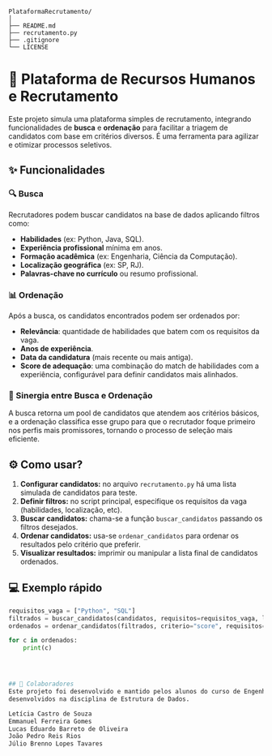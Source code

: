 ```
PlataformaRecrutamento/
│
├── README.md
├── recrutamento.py
├── .gitignore
└── LICENSE
```


# 🚀 Plataforma de Recursos Humanos e Recrutamento

Este projeto simula uma plataforma simples de recrutamento, integrando funcionalidades de **busca** e **ordenação** para facilitar a triagem de candidatos com base em critérios diversos. É uma ferramenta para agilizar e otimizar processos seletivos.

## ✨ Funcionalidades

### 🔍 Busca
Recrutadores podem buscar candidatos na base de dados aplicando filtros como:  
- **Habilidades** (ex: Python, Java, SQL).
- **Experiência profissional** mínima em anos.
- **Formação acadêmica** (ex: Engenharia, Ciência da Computação).
- **Localização geográfica** (ex: SP, RJ).
- **Palavras-chave no currículo** ou resumo profissional.

### 📊 Ordenação
Após a busca, os candidatos encontrados podem ser ordenados por:  
- **Relevância**: quantidade de habilidades que batem com os requisitos da vaga.
- **Anos de experiência**.
- **Data da candidatura** (mais recente ou mais antiga).
- **Score de adequação**: uma combinação do match de habilidades com a experiência, configurável para definir candidatos mais alinhados.

### 🤝 Sinergia entre Busca e Ordenação 
A busca retorna um pool de candidatos que atendem aos critérios básicos, e a ordenação classifica esse grupo para que o recrutador foque primeiro nos perfis mais promissores, tornando o processo de seleção mais eficiente.

## ⚙️ Como usar?

1. **Configurar candidatos:** no arquivo `recrutamento.py` há uma lista simulada de candidatos para teste.  
2. **Definir filtros:** no script principal, especifique os requisitos da vaga (habilidades, localização, etc).  
3. **Buscar candidatos:** chama-se a função `buscar_candidatos` passando os filtros desejados.  
4. **Ordenar candidatos:** usa-se `ordenar_candidatos` para ordenar os resultados pelo critério que preferir.  
5. **Visualizar resultados:** imprimir ou manipular a lista final de candidatos ordenados.

## 💻 Exemplo rápido

```python
requisitos_vaga = ["Python", "SQL"]
filtrados = buscar_candidatos(candidatos, requisitos=requisitos_vaga, localizacao="SP")
ordenados = ordenar_candidatos(filtrados, criterio="score", requisitos=requisitos_vaga)

for c in ordenados:
    print(c)




## 👥 Colaboradores
Este projeto foi desenvolvido e mantido pelos alunos do curso de Engenharia de Software do Centro Universitário do Distrito Federal (UDF), com conhecimentos
desenvolvidos na disciplina de Estrutura de Dados.

Letícia Castro de Souza
Emmanuel Ferreira Gomes
Lucas Eduardo Barreto de Oliveira
João Pedro Reis Rios
Júlio Brenno Lopes Tavares
